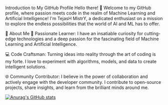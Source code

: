 Introduction to My GitHub Profile
Hello there! 👋 Welcome to my GitHub profile, where passion meets code in the realm of Machine Learning and Artificial Intelligence! I'm TejasH MistrY, a dedicated enthusiast on a mission to explore the endless possibilities that the world of AI and ML has to offer.

🚀 About Me
🧠 Passionate Learner: I have an insatiable curiosity for cutting-edge technologies and a deep passion for the fascinating field of Machine Learning and Artificial Intelligence.

💻 Code Craftsman: Turning ideas into reality through the art of coding is my forte. I love to experiment with algorithms, models, and data to create intelligent solutions.

🌐 Community Contributor: I believe in the power of collaboration and actively engage with the developer community. I contribute to open-source projects, share insights, and learn from the brilliant minds around me.

[![Anurag's GitHub stats](https://github-readme-stats.vercel.app/api?username=misrytejasm)](https://github.com/anuraghazra/github-readme-stats)

